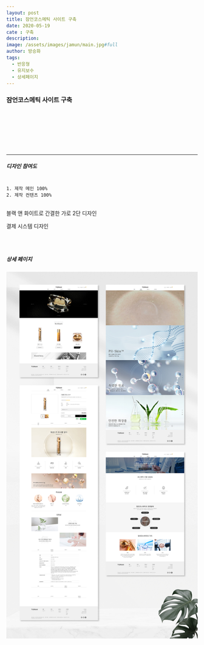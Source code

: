 ```yaml
---
layout: post
title: 잠언코스메틱 사이트 구축
date: 2020-05-19
cate : 구축
description:
image: /assets/images/jamun/main.jpg#full
author: 방승화
tags:
  - 반응형
  - 유지보수
  - 상세페이지
---
```


<h3>잠언코스메틱 사이트 구축</h3>
<br><br><br><br><br><br>
<hr>

##### 디자인 참여도
<pre>
<code>
1. 제작 메인 100%
2. 제작 컨텐츠 100%
</code>
</pre>

<p>
블랙 앤 화이트로 간결한 가로 2단 디자인
</p>
<p>
결제 시스템 디자인
</p>
<br>
<br>

##### 상세 페이지
![pc_main](/assets/images/jamun/view.jpg)
